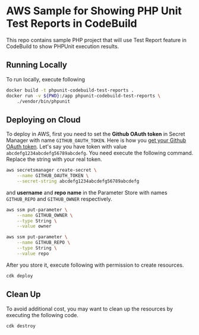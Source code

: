 # AWS Sample for Showing PHP Unit Test Reports in CodeBuild

This repo contains sample PHP project that will use Test Report feature in CodeBuild to show PHPUnit execution results.

## Running Locally

To run locally, execute following

```bash
docker build -t phpunit-codebuild-test-reports .
docker run -v ${PWD}:/app phpunit-codebuild-test-reports \
    ./vendor/bin/phpunit
```

## Deploying on Cloud

To deploy in AWS, first you need to set the **Github OAuth token** in Secret Manager with name `GITHUB_OAUTH_TOKEN`. Here is how you [get your Github OAuth token](https://help.github.com/en/github/extending-github/git-automation-with-oauth-tokens#step-1-get-an-oauth-token). Let's say you have token with value `abcdefg1234abcdefg56789abcdefg`. You need execute the following command. Replace the string with your real token.

```bash
aws secretsmanager create-secret \
    --name GITHUB_OAUTH_TOKEN \
    --secret-string abcdefg1234abcdefg56789abcdefg
```

and **username** and **repo name** in the Parameter Store with names `GITHUB_REPO` and `GITHUB_OWNER` respectively.

```bash
aws ssm put-parameter \
    --name GITHUB_OWNER \
    --type String \
    --value owner

aws ssm put-parameter \
    --name GITHUB_REPO \
    --type String \
    --value repo
```

After you store it, execute following with permission to create resources.

```bash
cdk deploy
```

## Clean Up

To avoid additional cost, you may want to clean up the resources by executing the following code.

```bash
cdk destroy
```

